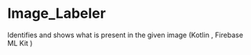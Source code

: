 # Image_Labeler
Identifies and shows what is present in the given image (Kotlin , Firebase ML Kit )
